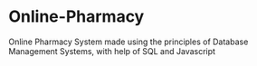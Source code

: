 # Online-Pharmacy
Online Pharmacy System made using the principles of Database Management Systems, with help of SQL and Javascript
